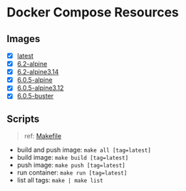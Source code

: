 # Docker Compose Resources

## Images

- [x] [latest](./latest/Dockerfile)
- [x] [6.2-alpine](./6.2/Dockerfile)
- [x] [6.2-alpine3.14](./6.2-alpine3.14/Dockerfile)
- [x] [6.0.5-alpine](./6.0.5-alpine/Dockerfile)
- [x] [6.0.5-alpine3.12](./6.0.5-alpine3.12/Dockerfile)
- [x] [6.0.5-buster](./6.0.5-buster/Dockerfile)

## Scripts

>ref: [Makefile](./Makefile)

- build and push image: `make all [tag=latest]`
- build image: `make build [tag=latest]`
- push image: `make push [tag=latest]`
- run container: `make run [tag=latest]`
- list all tags: `make | make list`
